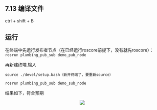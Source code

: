 ## 7.13 编译文件
ctrl + shift + B 

## 运行
在终端中先运行发布者节点（在已经运行roscore前提下，没有就先roscore）：
```rosrun plumbing_pub_sub demo_pub_node ```

再新建终端,输入

```
source ./devel/setup.bash（新开终端了，要重新source）

rosrun plumbing_pub_sub demo_sub_node 
```
结果如下，符合预期
<div align=center>  
<img src="https://s2.loli.net/2022/01/19/wrDOXc5melbKv1y.png"/>
</div>